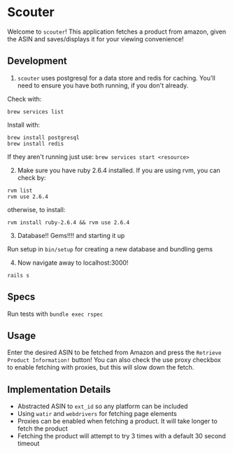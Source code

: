 # Scouter

Welcome to `scouter`! This application fetches a product from amazon, given the ASIN and saves/displays it for your viewing convenience!

## Development

1. `scouter` uses postgresql for a data store and redis for caching. You'll need to ensure you have both running, if you don't already.

Check with:

```
brew services list
```

Install with:

```
brew install postgresql
brew install redis
```

If they aren't running just use: `brew services start <resource>`

2. Make sure you have ruby 2.6.4 installed. If you are using rvm, you can check by:

```
rvm list
rvm use 2.6.4
```

otherwise, to install:

```
rvm install ruby-2.6.4 && rvm use 2.6.4
```

3. Database!! Gems!!!! and starting it up

Run setup in `bin/setup` for creating a new database and bundling gems

4. Now navigate away to localhost:3000!

```
rails s
```

## Specs

Run tests with `bundle exec rspec`

## Usage

Enter the desired ASIN to be fetched from Amazon and press the `Retrieve Product Information!` button! You can also check the use proxy checkbox to enable fetching with proxies, but this will slow down the fetch.



## Implementation Details

- Abstracted ASIN to `ext_id` so any platform can be included
- Using `watir` and `webdrivers` for fetching page elements
- Proxies can be enabled when fetching a product. It will take longer to fetch the product
- Fetching the product will attempt to try 3 times with a default 30 second timeout
